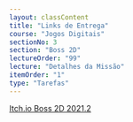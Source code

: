 ```yaml
---
layout: classContent
title: "Links de Entrega"
course: "Jogos Digitais"
sectionNo: 3
section: "Boss 2D"
lectureOrder: "99"
lecture: "Detalhes da Missão"
itemOrder: "1"
type: "Tarefas"
---
```


[Itch.io Boss 2D 2021.2](https://itch.io/jam/boss-2d-20212)